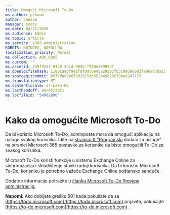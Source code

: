 ```yaml
---
title: Omogući Microsoft To-Do
ms.author: pebaum
author: pebaum
manager: scotv
ms.date: 04/21/2020
ms.audience: Admin
ms.topic: article
ms.service: o365-administration
ROBOTS: NOINDEX, NOFOLLOW
localization_priority: Normal
ms.collection: Adm_O365
ms.custom: ''
ms.assetid: 339f925f-91c8-4a1d-902b-f920e58999df
ms.openlocfilehash: 1180ca96f0e1fdf0dc6e45829283fb3c99586683feb6ad7da1571fc05f41c48d
ms.sourcegitcommit: b5f7da89a650d2915dc652449623c78be6247175
ms.translationtype: MT
ms.contentlocale: sr-Latn-RS
ms.lasthandoff: 08/05/2021
ms.locfileid: "54002890"
---
```

# <a name="how-to-enable-microsoft-to-do"></a>Kako da omogućite Microsoft To-Do

Da bi koristio Microsoft To-Do, adminposte mora da omogući aplikaciju na nalogu svakog korisnika. Idite na [stranicu &amp; "Programski](https://portal.office.com/adminportal/home#/Settings/ServicesAndAddIns) dodaci za usluge" na stranici Microsoft 365 postavke za korisnike da biste omogućili To-Do za svakog korisnika.
  
Microsoft To-Do koristi funkcije u sistemu Exchange Online za sinhronizaciju i skladištenje stavki radnji korisnika. Da bi koristio Microsoft To-Do, korisniku je potrebno važeće Exchange Online poštansko sanduče.
  
Dodatne informacije potražite u [članku Microsoft To-Do Preview administracija.](https://support.office.com/article/490c1a8c-2333-4952-8125-841afadb9620.aspx)
  
 **Napomi:** Ako dobijete grešku 501 kada pokušate da se [https://todo.microsoft.com](https://todo.microsoft.com) prijavite, pokušajte [https://to-do.microsoft.com](https://to-do.microsoft.com) .
  

